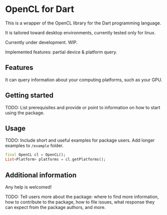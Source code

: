 <!-- 
This README describes the package. If you publish this package to pub.dev,
this README's contents appear on the landing page for your package.

For information about how to write a good package README, see the guide for
[writing package pages](https://dart.dev/guides/libraries/writing-package-pages). 

For general information about developing packages, see the Dart guide for
[creating packages](https://dart.dev/guides/libraries/create-library-packages)
and the Flutter guide for
[developing packages and plugins](https://flutter.dev/developing-packages). 
-->
# OpenCL for Dart

This is a wrapper of the OpenCL library for the Dart programming language.

It is tailored toward desktop environments, currently tested only for linux.

Currently under development. WIP.

Implemented features: partial device & platform query.

## Features

It can query information about your computing platforms, such as your GPU.

## Getting started

TODO: List prerequisites and provide or point to information on how to
start using the package.

## Usage

TODO: Include short and useful examples for package users. Add longer examples
to `/example` folder.

```dart
final OpenCL cl = OpenCL();
List<Platform> platforms = cl.getPlatforms();
```

## Additional information

Any help is welcomed!

TODO: Tell users more about the package: where to find more information, how to
contribute to the package, how to file issues, what response they can expect
from the package authors, and more.

